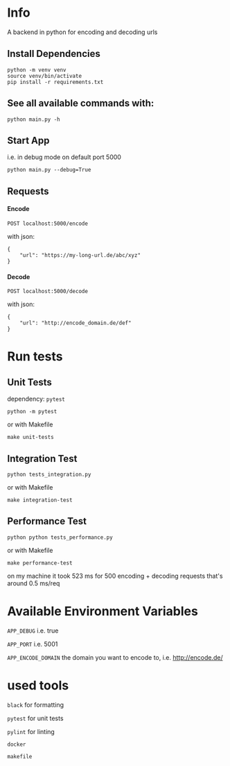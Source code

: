 # Info
A backend in python for encoding and decoding urls

## Install Dependencies
```
python -m venv venv
source venv/bin/activate
pip install -r requirements.txt
```

## See all available commands with:
```
python main.py -h
```

## Start App
i.e. in debug mode on default port 5000
```
python main.py --debug=True
```



## Requests
#### Encode
`POST localhost:5000/encode`

with json:
```
{
    "url": "https://my-long-url.de/abc/xyz"
}
```

#### Decode
`POST localhost:5000/decode`

with json:
```
{
    "url": "http://encode_domain.de/def"
}
```


# Run tests
## Unit Tests
dependency: `pytest`
```
python -m pytest
```
or with Makefile
```
make unit-tests
```

## Integration Test
```
python tests_integration.py
```
or with Makefile
```
make integration-test
```

## Performance Test
```
python python tests_performance.py
```
or with Makefile
```
make performance-test
```
on my machine it took 523 ms for 500 encoding + decoding requests that's around 0.5 ms/req


# Available Environment Variables
`APP_DEBUG` i.e. true

`APP_PORT` i.e. 5001

`APP_ENCODE_DOMAIN` the domain you want to encode to, i.e. http://encode.de/


# used tools
`black` for formatting

`pytest` for unit tests

`pylint` for linting

`docker`

`makefile`



